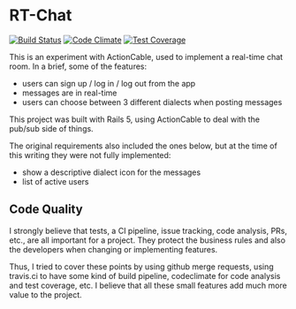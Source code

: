 # RT-Chat

[![Build Status](https://travis-ci.org/anderkonzen/rt_chat.svg?branch=master)](https://travis-ci.org/anderkonzen/rt_chat) [![Code Climate](https://codeclimate.com/github/anderkonzen/rt_chat/badges/gpa.svg)](https://codeclimate.com/github/anderkonzen/rt_chat) [![Test Coverage](https://codeclimate.com/github/anderkonzen/rt_chat/badges/coverage.svg)](https://codeclimate.com/github/anderkonzen/rt_chat/coverage)

This is an experiment with ActionCable, used to implement a real-time chat room. In a brief, some of the features:

* users can sign up / log in / log out from the app
* messages are in real-time
* users can choose between 3 different dialects when posting messages

This project was built with Rails 5, using ActionCable to deal with the pub/sub side of things.

The original requirements also included the ones below, but at the time of this writing they were not fully implemented:

* show a descriptive dialect icon for the messages
* list of active users

## Code Quality ##

I strongly believe that tests, a CI pipeline, issue tracking, code analysis, PRs, etc., are all important for a project. They protect the business rules and also the developers when changing or implementing features.

Thus, I tried to cover these points by using github merge requests, using travis.ci to have some kind of build pipeline, codeclimate for code analysis and test coverage, etc. I believe that all these small features add much more value to the project.

